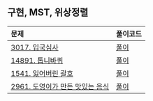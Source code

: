 ## 구현, MST, 위상정렬

| 문제                                                       | 풀이코드                    |
|:---------------------------------------------------------|:------------------------|
| [3017. 입국심사 ](https://www.acmicpc.net/problem/3079) | [풀이](./BJ_G5_3079.java)  |
| [14891. 톱니바퀴](https://www.acmicpc.net/problem/14891) | [풀이](./BJ_G5_14891.java)  |
| [1541. 잃어버린 괄호](https://www.acmicpc.net/problem/1541) | [풀이](./BJ_S2_1541.java)  |
| [2961. 도영이가 만든 맛있는 음식](https://www.acmicpc.net/problem/2961) | [풀이](./BJ_S2_2961.java)  |

